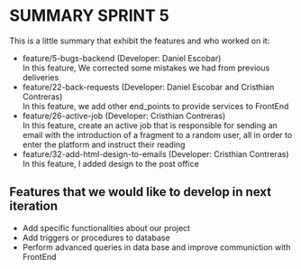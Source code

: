 # SUMMARY SPRINT 5

This is a little summary that exhibit the features and who worked on it:

* feature/5-bugs-backend (Developer: Daniel Escobar) </br>
    In this feature, We corrected some mistakes we had from previous deliveries
* feature/22-back-requests (Developer: Daniel Escobar and  Cristhian Contreras) </br>
    In this feature, we add other end_points to provide services to FrontEnd
* feature/26-active-job (Developer: Cristhian Contreras)  </br>
    In this feature, create an active job that is responsible for sending an email with the introduction of a fragment to a random user, all in order to enter the platform and instruct their reading
* feature/32-add-html-design-to-emails (Developer: Cristhian Contreras)  </br>
    In this feature, I added design to the post office

## Features that we would like to develop in next iteration

* Add specific functionalities about our project
* Add triggers or procedures to database
* Perform advanced queries in data base and improve communiction with FrontEnd